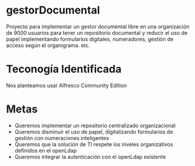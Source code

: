 # gestorDocumental
Proyecto para implementar un gestor documental libre en una organización de 9000 usuarios para tener un repositorio documental y reducir el uso de papel implementando formularios digitales, numeradores, gestión de acceso según el organigrama. etc.

# Teconogía Identificada
Nos planteamos usar Alfresco Community Edition

# Metas
* Queremos implementar un repositorio centralizado organizacional
* Queremos disminuir el uso de papel, digitalizando formularios de gestión con numeraciones inteligentes
* Queremos que la solución de TI respete los niveles organizativos definidos en el openLdap
* Queremos integrar la autenticación con el openLdap existente
